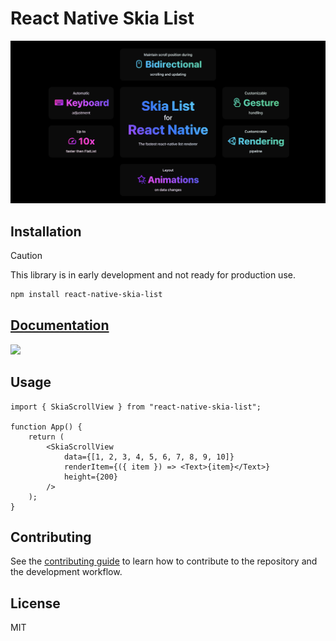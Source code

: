 <!-- ![](./docs/static/img/banner-dark.png#gh-dark-mode-only)
![](./docs/static/img/banner-light.png#gh-light-mode-only) -->

# React Native Skia List

![](./docs/static/img/banner.png)

## Installation

> [!CAUTION]
> This library is in early development and not ready for production use.

```sh
npm install react-native-skia-list
```

## [Documentation](https://samuelscheit.github.io/react-native-skia-list/)

<a href="https://samuelscheit.github.io/react-native-skia-list/#demo">
	<img width="230" src="./docs/static/demo.gif" />
</a>

## Usage

```tsx
import { SkiaScrollView } from "react-native-skia-list";

function App() {
	return (
		<SkiaScrollView
			data={[1, 2, 3, 4, 5, 6, 7, 8, 9, 10]}
			renderItem={({ item }) => <Text>{item}</Text>}
			height={200}
		/>
	);
}
```

## Contributing

See the [contributing guide](https://github.com/SamuelScheit/react-native-skia-list/blob/main/CONTRIBUTING.md) to learn how to contribute to the repository and the development workflow.

## License

MIT
